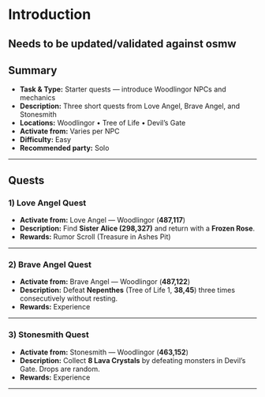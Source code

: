 # Introduction

## Needs to be updated/validated against osmw


## Summary
- **Task & Type:** Starter quests — introduce Woodlingor NPCs and mechanics
- **Description:** Three short quests from Love Angel, Brave Angel, and Stonesmith
- **Locations:** Woodlingor • Tree of Life • Devil’s Gate
- **Activate from:** Varies per NPC
- **Difficulty:** Easy
- **Recommended party:** Solo

---

## Quests

### 1) Love Angel Quest
- **Activate from:** Love Angel — Woodlingor (**487,117**)  
- **Description:** Find **Sister Alice (298,327)** and return with a **Frozen Rose**.  
- **Rewards:** Rumor Scroll (Treasure in Ashes Pit)  

---

### 2) Brave Angel Quest
- **Activate from:** Brave Angel — Woodlingor (**487,122**)  
- **Description:** Defeat **Nepenthes** (Tree of Life 1, **38,45**) three times consecutively without resting.  
- **Rewards:** Experience  

---

### 3) Stonesmith Quest
- **Activate from:** Stonesmith — Woodlingor (**463,152**)  
- **Description:** Collect **8 Lava Crystals** by defeating monsters in Devil’s Gate. Drops are random.  
- **Rewards:** Experience  

---
